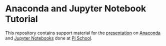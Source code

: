 # Anaconda and Jupyter Notebook Tutorial

This repository contains support material for the [presentation](./presentation.pdf) on [Anaconda](https://www.anaconda.com/) and [Jupyter Notebooks](http://jupyter.org/) done at [Pi School](http://picampus-school.com/).
